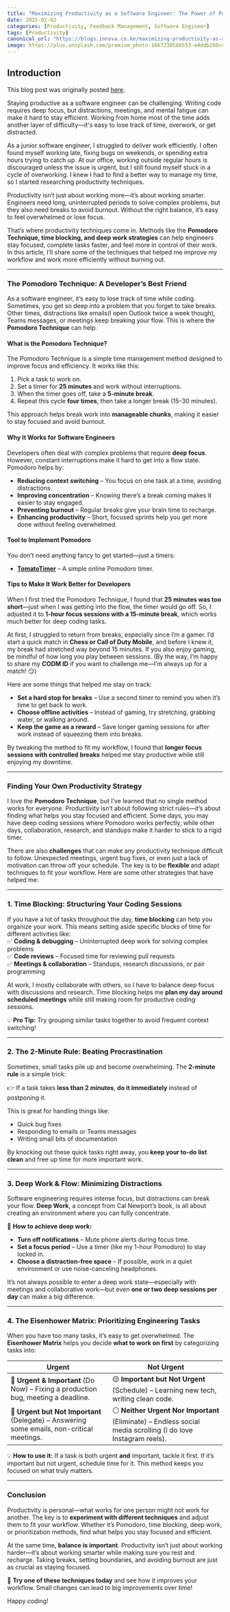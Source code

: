```yaml
---
title: "Maximizing Productivity as a Software Engineer: The Power of Pomodoro and Beyond"
date: 2025-02-02
categories: [Productivity, Feedback Management, Software Engineer]
tags: [Productivity]
canonical_url: "https://blogs.innova.co.ke/maximizing-productivity-as-a-software-engineer/"
image: https://plus.unsplash.com/premium_photo-1667238586553-e4ddb2b0cdbb?q=80&w=1062&auto=format&fit=crop&ixlib=rb-4.1.0&ixid=M3wxMjA3fDB8MHxwaG90by1wYWdlfHx8fGVufDB8fHx8fA%3D%3D
---
```

  

## **Introduction**  

This blog post was originally posted [here](<https://blogs.innova.co.ke/maximizing-productivity-as-a-software-engineer/>).

Staying productive as a software engineer can be challenging. Writing code requires deep focus, but distractions, meetings, and mental fatigue can make it hard to stay efficient. Working from home most of the time adds another layer of difficulty—it's easy to lose track of time, overwork, or get distracted.  

As a junior software engineer, I struggled to deliver work efficiently. I often found myself working late, fixing bugs on weekends, or spending extra hours trying to catch up. At our office, working outside regular hours is discouraged unless the issue is urgent, but I still found myself stuck in a cycle of overworking. I knew I had to find a better way to manage my time, so I started researching productivity techniques.  

Productivity isn’t just about working more—it’s about working smarter. Engineers need long, uninterrupted periods to solve complex problems, but they also need breaks to avoid burnout. Without the right balance, it’s easy to feel overwhelmed or lose focus.  

That’s where productivity techniques come in. Methods like the **Pomodoro Technique, time blocking, and deep work strategies** can help engineers stay focused, complete tasks faster, and feel more in control of their work. In this article, I’ll share some of the techniques that helped me improve my workflow and work more efficiently without burning out.  

---

### **The Pomodoro Technique: A Developer’s Best Friend**  

As a software engineer, it’s easy to lose track of time while coding. Sometimes, you get so deep into a problem that you forget to take breaks. Other times, distractions like emails(I open Outlook twice a week though), Teams messages, or meetings keep breaking your flow. This is where the **Pomodoro Technique** can help.  

#### **What is the Pomodoro Technique?**  

The Pomodoro Technique is a simple time management method designed to improve focus and efficiency. It works like this:  

1. Pick a task to work on.  
2. Set a timer for **25 minutes** and work without interruptions.  
3. When the timer goes off, take a **5-minute break**.  
4. Repeat this cycle **four times**, then take a longer break (15–30 minutes).  

This approach helps break work into **manageable chunks**, making it easier to stay focused and avoid burnout.  

#### **Why It Works for Software Engineers**  

Developers often deal with complex problems that require **deep focus**. However, constant interruptions make it hard to get into a flow state. Pomodoro helps by:  

- **Reducing context switching** – You focus on one task at a time, avoiding distractions.  
- **Improving concentration** – Knowing there’s a break coming makes it easier to stay engaged.  
- **Preventing burnout** – Regular breaks give your brain time to recharge.  
- **Enhancing productivity** – Short, focused sprints help you get more done without feeling overwhelmed.  

#### **Tool to Implement Pomodoro**  

You don’t need anything fancy to get started—just a timers:  

- **[TomatoTimer](https://tomato-timer.com/)** – A simple online Pomodoro timer.  

#### **Tips to Make It Work Better for Developers**  

When I first tried the Pomodoro Technique, I found that **25 minutes was too short**—just when I was getting into the flow, the timer would go off. So, I adjusted it to **1-hour focus sessions with a 15-minute break**, which works much better for deep coding tasks.  

At first, I struggled to return from breaks, especially since I’m a gamer. I’d start a quick match in **Chess or Call of Duty Mobile**, and before I knew it, my break had stretched way beyond 15 minutes. If you also enjoy gaming, be mindful of how long you play between sessions. (By the way, I’m happy to share my **CODM ID** if you want to challenge me—I’m always up for a match! 😏)  

Here are some things that helped me stay on track:  

- **Set a hard stop for breaks** – Use a second timer to remind you when it’s time to get back to work.  
- **Choose offline activities** – Instead of gaming, try stretching, grabbing water, or walking around.  
- **Keep the game as a reward** – Save longer gaming sessions for after work instead of squeezing them into breaks.  

By tweaking the method to fit my workflow, I found that **longer focus sessions with controlled breaks** helped me stay productive while still enjoying my downtime.  

---

### **Finding Your Own Productivity Strategy**  

I love the **Pomodoro Technique**, but I’ve learned that no single method works for everyone. Productivity isn’t about following strict rules—it’s about finding what helps you stay focused and efficient. Some days, you may have deep coding sessions where Pomodoro works perfectly, while other days, collaboration, research, and standups make it harder to stick to a rigid timer.  

There are also **challenges** that can make any productivity technique difficult to follow. Unexpected meetings, urgent bug fixes, or even just a lack of motivation can throw off your schedule. The key is to be **flexible** and adapt techniques to fit your workflow. Here are some other strategies that have helped me:  

---

### **1. Time Blocking: Structuring Your Coding Sessions**  

If you have a lot of tasks throughout the day, **time blocking** can help you organize your work. This means setting aside specific blocks of time for different activities like:  
✅ **Coding & debugging** – Uninterrupted deep work for solving complex problems  
✅ **Code reviews** – Focused time for reviewing pull requests  
✅ **Meetings & collaboration** – Standups, research discussions, or pair programming  

At work, I mostly collaborate with others, so I have to balance deep focus with discussions and research. Time blocking helps me **plan my day around scheduled meetings** while still making room for productive coding sessions.  

💡 **Pro Tip:** Try grouping similar tasks together to avoid frequent context switching!  

---

### **2. The 2-Minute Rule: Beating Procrastination**  

Sometimes, small tasks pile up and become overwhelming. The **2-minute rule** is a simple trick:  

👉 If a task takes **less than 2 minutes**, **do it immediately** instead of postponing it.  

This is great for handling things like:  

- Quick bug fixes  
- Responding to emails or Teams messages  
- Writing small bits of documentation  

By knocking out these quick tasks right away, you **keep your to-do list clean** and free up time for more important work.  

---

### **3. Deep Work & Flow: Minimizing Distractions**  

Software engineering requires intense focus, but distractions can break your flow. **Deep Work**, a concept from Cal Newport’s book, is all about creating an environment where you can fully concentrate.  

🛑 **How to achieve deep work:**  

- **Turn off notifications** – Mute phone alerts during focus time.  
- **Set a focus period** – Use a timer (like my 1-hour Pomodoro) to stay locked in.  
- **Choose a distraction-free space** – If possible, work in a quiet environment or use noise-canceling headphones.  

It’s not always possible to enter a deep work state—especially with meetings and collaborative work—but even **one or two deep sessions per day** can make a big difference.  

---

### **4. The Eisenhower Matrix: Prioritizing Engineering Tasks**  

When you have too many tasks, it’s easy to get overwhelmed. The **Eisenhower Matrix** helps you decide **what to work on first** by categorizing tasks into:  

| **Urgent**                                                                                | **Not Urgent**                                                                                               |
| ----------------------------------------------------------------------------------------- | ------------------------------------------------------------------------------------------------------------ |
| 🔴 **Urgent & Important** (Do Now) – Fixing a production bug, meeting a deadline.          | 🟡 **Important but Not Urgent** (Schedule) – Learning new tech, writing clean code.                           |
| 🔵 **Urgent but Not Important** (Delegate) – Answering some emails, non-critical meetings. | ⚪ **Neither Urgent Nor Important** (Eliminate) – Endless social media scrolling (I do love Instagram reels). |

💡 **How to use it:** If a task is both urgent **and** important, tackle it first. If it’s important but not urgent, schedule time for it. This method keeps you focused on what truly matters.  

---

### **Conclusion**  

Productivity is personal—what works for one person might not work for another. The key is to **experiment with different techniques** and adjust them to fit your workflow. Whether it’s Pomodoro, time blocking, deep work, or prioritization methods, find what helps you stay focused and efficient.  

At the same time, **balance is important**. Productivity isn’t just about working harder—it’s about working smarter while making sure you rest and recharge. Taking breaks, setting boundaries, and avoiding burnout are just as crucial as staying focused.  

🚀 **Try one of these techniques today** and see how it improves your workflow. Small changes can lead to big improvements over time!

Happy coding!
